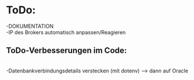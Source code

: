 <h1>ToDo:</h1>

-DOKUMENTATION<br>
-IP des Brokers automatisch anpassen/Reagieren

<h2>ToDo-Verbesserungen im Code:</h2><br>
    -Datenbankverbindungsdetails verstecken (mit dotenv) --> dann auf Oracle<br>

